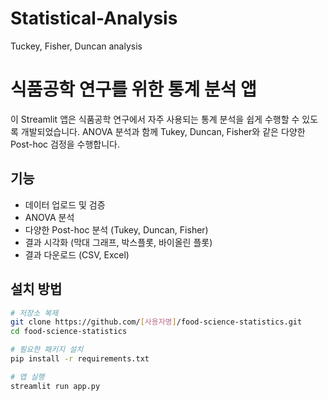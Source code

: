 # Statistical-Analysis
Tuckey, Fisher, Duncan analysis
# 식품공학 연구를 위한 통계 분석 앱

이 Streamlit 앱은 식품공학 연구에서 자주 사용되는 통계 분석을 쉽게 수행할 수 있도록 개발되었습니다. ANOVA 분석과 함께 Tukey, Duncan, Fisher와 같은 다양한 Post-hoc 검정을 수행합니다.

## 기능

- 데이터 업로드 및 검증
- ANOVA 분석
- 다양한 Post-hoc 분석 (Tukey, Duncan, Fisher)
- 결과 시각화 (막대 그래프, 박스플롯, 바이올린 플롯)
- 결과 다운로드 (CSV, Excel)

## 설치 방법

```bash
# 저장소 복제
git clone https://github.com/[사용자명]/food-science-statistics.git
cd food-science-statistics

# 필요한 패키지 설치
pip install -r requirements.txt

# 앱 실행
streamlit run app.py

